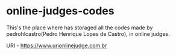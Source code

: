 # online-judges-codes
This's the place where has storaged all the codes made by pedrohlcastro(Pedro Henrique Lopes de Castro), in online judges.

URI - https://www.urionlinejudge.com.br
